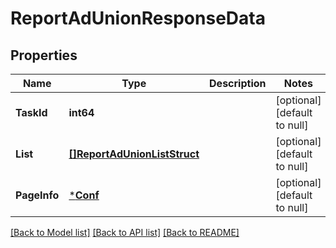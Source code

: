 # ReportAdUnionResponseData

## Properties
Name | Type | Description | Notes
------------ | ------------- | ------------- | -------------
**TaskId** | **int64** |  | [optional] [default to null]
**List** | [**[]ReportAdUnionListStruct**](ReportAdUnionListStruct.md) |  | [optional] [default to null]
**PageInfo** | [***Conf**](conf.md) |  | [optional] [default to null]

[[Back to Model list]](../README.md#documentation-for-models) [[Back to API list]](../README.md#documentation-for-api-endpoints) [[Back to README]](../README.md)


